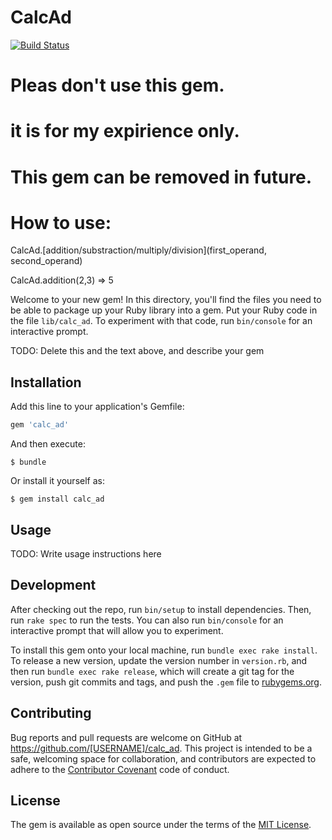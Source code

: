 # CalcAd

[![Build Status](https://travis-ci.org/andriidovhan/calc_ad.png)](https://travis-ci.org/andriidovhan/calc_ad)

# Pleas don't use this gem.
# it is for my expirience only.
# This gem can be removed in future.


# How to use:

CalcAd.[addition/substraction/multiply/division](first_operand, second_operand)

CalcAd.addition(2,3)
=> 5


Welcome to your new gem! In this directory, you'll find the files you need to be able to package up your Ruby library into a gem. Put your Ruby code in the file `lib/calc_ad`. To experiment with that code, run `bin/console` for an interactive prompt.

TODO: Delete this and the text above, and describe your gem

## Installation

Add this line to your application's Gemfile:

```ruby
gem 'calc_ad'
```

And then execute:

    $ bundle

Or install it yourself as:

    $ gem install calc_ad

## Usage

TODO: Write usage instructions here

## Development

After checking out the repo, run `bin/setup` to install dependencies. Then, run `rake spec` to run the tests. You can also run `bin/console` for an interactive prompt that will allow you to experiment.

To install this gem onto your local machine, run `bundle exec rake install`. To release a new version, update the version number in `version.rb`, and then run `bundle exec rake release`, which will create a git tag for the version, push git commits and tags, and push the `.gem` file to [rubygems.org](https://rubygems.org).

## Contributing

Bug reports and pull requests are welcome on GitHub at https://github.com/[USERNAME]/calc_ad. This project is intended to be a safe, welcoming space for collaboration, and contributors are expected to adhere to the [Contributor Covenant](http://contributor-covenant.org) code of conduct.


## License

The gem is available as open source under the terms of the [MIT License](http://opensource.org/licenses/MIT).

